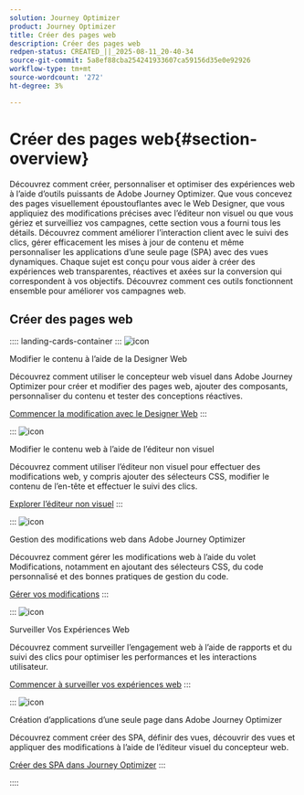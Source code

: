 ```yaml
---
solution: Journey Optimizer
product: Journey Optimizer
title: Créer des pages web
description: Créer des pages web
redpen-status: CREATED_||_2025-08-11_20-40-34
source-git-commit: 5a8ef88cba254241933607ca59156d35e0e92926
workflow-type: tm+mt
source-wordcount: '272'
ht-degree: 3%

---
```



# Créer des pages web{#section-overview}

Découvrez comment créer, personnaliser et optimiser des expériences web à l’aide d’outils puissants de Adobe Journey Optimizer. Que vous concevez des pages visuellement époustouflantes avec le Web Designer, que vous appliquiez des modifications précises avec l’éditeur non visuel ou que vous gériez et surveilliez vos campagnes, cette section vous a fourni tous les détails. Découvrez comment améliorer l’interaction client avec le suivi des clics, gérer efficacement les mises à jour de contenu et même personnaliser les applications d’une seule page (SPA) avec des vues dynamiques. Chaque sujet est conçu pour vous aider à créer des expériences web transparentes, réactives et axées sur la conversion qui correspondent à vos objectifs. Découvrez comment ces outils fonctionnent ensemble pour améliorer vos campagnes web.

## Créer des pages web

:::: landing-cards-container
:::
![icon](https://cdn.experienceleague.adobe.com/icons/circle-play.svg?lang=fr)

Modifier le contenu à l’aide de la Designer Web

Découvrez comment utiliser le concepteur web visuel dans Adobe Journey Optimizer pour créer et modifier des pages web, ajouter des composants, personnaliser du contenu et tester des conceptions réactives.

[Commencer la modification avec le Designer Web](../using/web/web-visual-editor.md)
:::

:::
![icon](https://cdn.experienceleague.adobe.com/icons/code-branch.svg?lang=fr)

Modifier le contenu web à l’aide de l’éditeur non visuel

Découvrez comment utiliser l’éditeur non visuel pour effectuer des modifications web, y compris ajouter des sélecteurs CSS, modifier le contenu de l’en-tête et effectuer le suivi des clics.

[Explorer l’éditeur non visuel](../using/web/web-non-visual-editor.md)
:::

:::
![icon](https://cdn.experienceleague.adobe.com/icons/gear.svg?lang=fr)

Gestion des modifications web dans Adobe Journey Optimizer

Découvrez comment gérer les modifications web à l’aide du volet Modifications, notamment en ajoutant des sélecteurs CSS, du code personnalisé et des bonnes pratiques de gestion du code.

[Gérer vos modifications](../using/web/manage-web-modifications.md)
:::

:::
![icon](https://cdn.experienceleague.adobe.com/icons/chart-line.svg?lang=fr)

Surveiller Vos Expériences Web

Découvrez comment surveiller l’engagement web à l’aide de rapports et du suivi des clics pour optimiser les performances et les interactions utilisateur.

[Commencer à surveiller vos expériences web](../using/web/monitor-web-experiences.md)
:::

:::
![icon](https://cdn.experienceleague.adobe.com/icons/puzzle-piece.svg?lang=fr)

Création d’applications d’une seule page dans Adobe Journey Optimizer

Découvrez comment créer des SPA, définir des vues, découvrir des vues et appliquer des modifications à l’aide de l’éditeur visuel du concepteur web.

[Créer des SPA dans Journey Optimizer](../using/web/web-spa.md)
:::

::::
